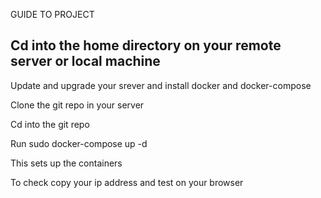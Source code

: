 GUIDE TO PROJECT

## Cd into the home directory on your remote server or local machine

Update and upgrade your srever and install docker and docker-compose

Clone the git repo in your server

Cd into the git repo 

Run sudo docker-compose up -d

This sets up the containers 

To check copy your ip address and test on your browser
